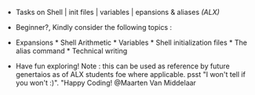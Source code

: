* Tasks on Shell | init files | variables | epansions & aliases *(ALX)*

* Beginner?, Kindly consider the following topics :

* Expansions * Shell Arithmetic * Variables * Shell initialization files * The alias command * Technical writing

* Have fun exploring! Note : this can be used as reference by future genertaios as of ALX students foe where applicable. psst "I won't tell if you won't :)". "Happy Coding! @Maarten Van Middelaar